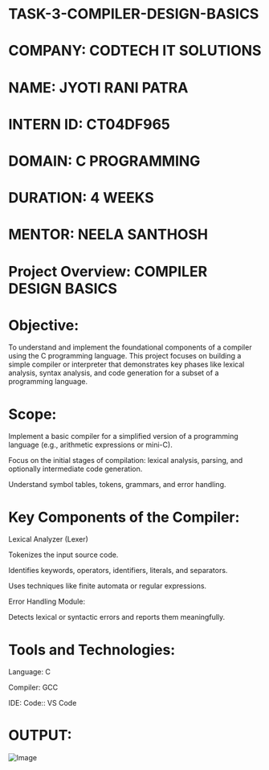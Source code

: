 # TASK-3-COMPILER-DESIGN-BASICS

# COMPANY: CODTECH IT SOLUTIONS

# NAME: JYOTI RANI PATRA

# INTERN ID: CT04DF965

# DOMAIN: C PROGRAMMING

# DURATION: 4 WEEKS

# MENTOR: NEELA SANTHOSH

# Project Overview: COMPILER DESIGN BASICS

# Objective:
To understand and implement the foundational components of a compiler using the C programming language. This project focuses on building a simple compiler or interpreter that demonstrates key phases like lexical analysis, syntax analysis, and code generation for a subset of a programming language.

# Scope:
Implement a basic compiler for a simplified version of a programming language (e.g., arithmetic expressions or mini-C).

Focus on the initial stages of compilation: lexical analysis, parsing, and optionally intermediate code generation.

Understand symbol tables, tokens, grammars, and error handling.

# Key Components of the Compiler:
Lexical Analyzer (Lexer)

Tokenizes the input source code.

Identifies keywords, operators, identifiers, literals, and separators.

Uses techniques like finite automata or regular expressions.

Error Handling Module:

Detects lexical or syntactic errors and reports them meaningfully.
# Tools and Technologies:
Language: C

Compiler: GCC 

IDE: Code:: VS Code

# OUTPUT: 

![Image](https://github.com/user-attachments/assets/9435b9d0-6ebe-4245-b431-f9f5a5197a23)

